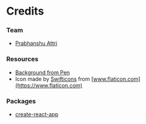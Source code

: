 # Credits

### Team

- [Prabhanshu Attri](https://prabhanshu.com/github)

### Resources

- [Background from Pen](https://codepen.io/P1N2O/pen/pyBNzX)
- Icon made by [Swifticons](https://www.flaticon.com/authors/swifticons) from [www.flaticon.com](https://www.flaticon.com)

### Packages

- [create-react-app](https://github.com/facebook/create-react-app)

